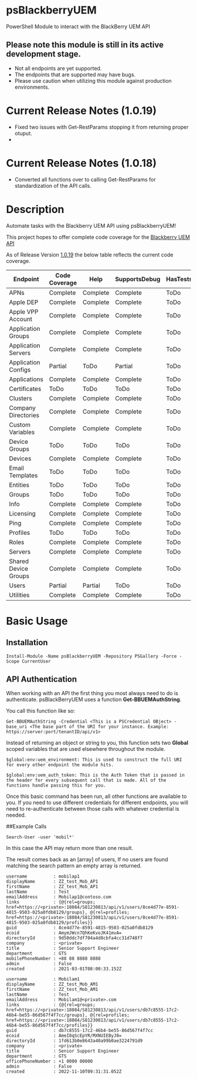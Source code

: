 # psBlackberryUEM
PowerShell Module to interact with the BlackBerry UEM API

## Please note this module is still in its active development stage. 

- Not all endpoints are yet supported.
- The endpoints that are supported may have bugs.
- Please use caution when utilizing this module against production environments.

# Current Release Notes (1.0.19)
- Fixed two issues with Get-RestParams stopping it from returning proper otuput.
- 
# Current Release Notes (1.0.18)
- Converted all functions over to calling Get-RestParams for standardization of the API calls.


# Description

Automate tasks with the Blackberry UEM API using psBlackberryUEM!

This project hopes to offer complete code coverage for the [Blackberry UEM API](https://developer.blackberry.com/files/bws/reference/blackberry_uem_12_18_rest/)

As of Release Version [1.0.19](https://www.powershellgallery.com/packages/psBlackberryUEM/1.0.19) the below table reflects the current code coverage.

|Endpoint|Code Coverage|Help|SupportsDebug|HasTests
|-|-|-|-|-|
|APNs|Complete|Complete|Complete|ToDo
|Apple DEP|Complete|Complete|Complete|ToDo
|Apple VPP Account|Complete|Complete|Complete|ToDo
|Application Groups|Complete|Complete|Complete|ToDo
|Application Servers|Complete|Complete|Complete|ToDo
|Application Configs|Partial|ToDo|Partial|ToDo
|Applications|Complete|Complete|Complete|ToDo
|Certificates|ToDo|ToDo|ToDo|ToDo
|Clusters|Complete|Complete|Complete|ToDo
|Company Directories|Complete|Complete|Complete|ToDo
|Custom Variables|Complete|Complete|Complete|ToDo|
|Device Groups|ToDo|ToDo|ToDo|ToDo
|Devices|Complete|Complete|Complete|ToDo|
|Email Templates|ToDo|ToDo|ToDo|ToDo
|Entities|ToDo|ToDo|ToDo|ToDo
|Groups|ToDo|ToDo|ToDo|ToDo
|Info|Complete|Complete|Complete|ToDo
|Licensing|Complete|Complete|Complete|ToDo
|Ping|Complete|Complete|Complete|ToDo
|Profiles|ToDo|ToDo|ToDo|ToDo|
|Roles|Complete|Complete|Complete|ToDo
|Servers|Complete|Complete|Complete|ToDo
|Shared Device Groups|Complete|Complete|Complete|ToDo|
|Users|Partial|Partial|ToDo|ToDo
|Utilities|Complete|Complete|Complete|ToDo|


# Basic Usage
## Installation
```
Install-Module -Name psBlackberryUEM -Repository PSGallery -Force -Scope CurrentUser
```
## API Authentication
When working with an API the first thing you most always need to do is authenticate.
psBlackBerryUEM uses a function **Get-BBUEMAuthString**.

You call this function like so:

```
Get-BBUEMAuthString -Credential <This is a PSCredential OBject> -base_uri <The base part of the URI for your instance. Example: https://server:port/tenantID/api/v1>
```
Instead of returning an object or string to you, this function sets two **Global** scoped variables that are used elsewhere throughout the module.
```
$global:env:uem_environment: This is used to construct the full URI for every other endpoint the module hits.

$global:env:uem_auth_token: This is the Auth Token that is passed in the header for every subsequent call that is made. All of the functions handle passing this for you.
```

Once this basic command has been run, all other functions are available to you. If you need to use different credentials for different endpoints, you will need to re-authenticate between those calls with whatever credential is needed.

##Example Calls

```
Search-User -user 'mobil*'
```

In this case the API may return more than one result.

The result comes back as an [array] of users, If no users are found matching the search pattern an empty array is returned.

```
username          : mobilap1
displayName       : ZZ_test_Mob_AP1
firstName         : ZZ_test_Mob_AP1
lastName          : Test
emailAddress      : Mobilap1@contoso.com
links             : {@{rel=groups; href=https://<private>:18084/S81230813/api/v1/users/8ce4d77e-8591-4815-9503-025a0fdb8129/groups}, @{rel=profiles; href=https://<private>:18084/S81230813/api/v1/users/8ce4d77e-8591-4815-9503-025a0fdb8129/profiles}}
guid              : 8ce4d77e-8591-4815-9503-025a0fdb8129
ecoid             : AmymJWcn7QhKeKvoJK41mvA=
directoryId       : 9d50ddc7df704a4d8cbfa4cc31d748f7
company           : <private>
title             : Senior Support Engineer
department        : GTS
mobilePhoneNumber : +88 88 8888 8888
admin             : False
created           : 2021-03-01T08:00:33.152Z

username          : Mobilam1
displayName       : ZZ_test_Mob_AM1
firstName         : ZZ_test_Mob_AM1
lastName          : Test
emailAddress      : Mobilam1@<private>.com
links             : {@{rel=groups; href=https://<private>:18084/S81230813/api/v1/users/db7c8555-17c2-46b4-be55-86d567f4f7cc/groups}, @{rel=profiles; href=https://<private>:18084/S81230813/api/v1/users/db7c8555-17c2-46b4-be55-86d567f4f7cc/profiles}}
guid              : db7c8555-17c2-46b4-be55-86d567f4f7cc
ecoid             : AmeI8qScEpYR/MXNUIEByJ8=
directoryId       : 1fd613b0e8643a40a99b0ae3224791d9
company           : <private>
title             : Senior Support Engineer
department        : GTS
officePhoneNumber : +1 0000 00000
admin             : False
created           : 2022-11-10T09:31:31.052Z
```
